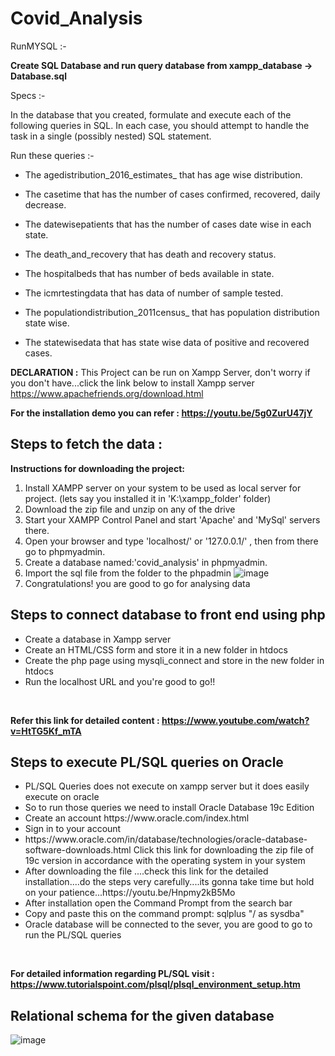 # Covid_Analysis

RunMYSQL :-

 **Create SQL Database and run query database from xampp_database -> Database.sql**

Specs :-

In the database that you created, formulate and execute each of the following queries in SQL. In each case, you should attempt to handle the task in a single (possibly nested) SQL statement.

Run these queries :-

* The agedistribution_2016_estimates_ that has age wise distribution.

* The casetime that has the number of cases confirmed, recovered, daily decrease.

* The datewisepatients that has the number of cases date wise in each state.

* The death_and_recovery that has death and recovery status.

* The hospitalbeds that has number of beds available in state.

* The icmrtestingdata that has data of number of sample tested.

* The populationdistribution_2011census_ that has population distribution state wise.

* The statewisedata that has state wise data of positive and recovered cases.

**DECLARATION :** 
 This Project can be run on Xampp Server, don't worry if you don't have...click the link below to install Xampp server
 https://www.apachefriends.org/download.html
 
 **For the installation demo you can refer : https://youtu.be/5g0ZurU47jY**
 <br>

## Steps to fetch the data :

**Instructions for downloading the project:**

1. Install XAMPP server on your system to be used as local server for project. (lets say you installed it in 'K:\xampp_folder' folder)
2. Download the zip file and unzip on any of the drive
3. Start your XAMPP Control Panel and start 'Apache' and 'MySql' servers there.
4. Open your browser and type 'localhost/' or '127.0.0.1/' , then from there go to phpmyadmin.
5. Create a database named:'covid_analysis' in phpmyadmin.
6. Import the sql file from the folder to the phpadmin
![image](https://user-images.githubusercontent.com/83566090/116891362-3b75cd00-ac4c-11eb-8522-122a5bfe8de1.png)
7. Congratulations! you are good to go for analysing data

## Steps to connect database to front end using php
 <ul>
 <li> Create a database in Xampp server</li>
 <li> Create an HTML/CSS form and store it in a new folder in htdocs</li>
 <li>Create the php page using mysqli_connect and store in the new folder in htdocs </li>
 <li>Run the localhost URL and you're good to go!!</li>
 </ul>
 <br>
 
 **Refer this link for detailed content : https://www.youtube.com/watch?v=HtTG5Kf_mTA**

## Steps to execute PL/SQL queries on Oracle
<ul>
 <li>PL/SQL Queries does not execute on xampp server but it does easily execute on oracle </li>
 <li>So to run those queries we need to install Oracle Database 19c Edition </li>
 <li>Create an account https://www.oracle.com/index.html </li>
 <li>Sign in to your account </li>
 <li>https://www.oracle.com/in/database/technologies/oracle-database-software-downloads.html Click this link for downloading the zip file of 19c version in accordance with the operating system in your system </li>
 <li>After downloading the file ....check this link for the detailed installation....do the steps very carefully....its gonna take time but hold  on your patience...https://youtu.be/Hnpmy2kB5Mo </li>
 <li>After installation open the Command Prompt from the search bar </li>
 <li> Copy and paste this on the command prompt:   sqlplus "/ as sysdba" </li>
 <li>Oracle database will be connected to the sever, you are good to go to run the PL/SQL queries </li>
 </ul>
 <br>
 
 **For detailed information  regarding PL/SQL visit : https://www.tutorialspoint.com/plsql/plsql_environment_setup.htm**
 

 

 
## Relational schema for the given database
![image](https://user-images.githubusercontent.com/83566090/116960694-cdb6b900-acbe-11eb-8c73-0f75e12cc0b9.png)





